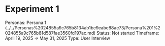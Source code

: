 # Experiment 1

Personas: Persona 1  (../../Personas%2024855a9c765b8134ab1be9eabe88ae73/Persona%201%2024855a9c765b81d587fae3560fd197ac.md)
Status: Not started
Timeframe: April 19, 2025 → May 31, 2025
Type: User Interview